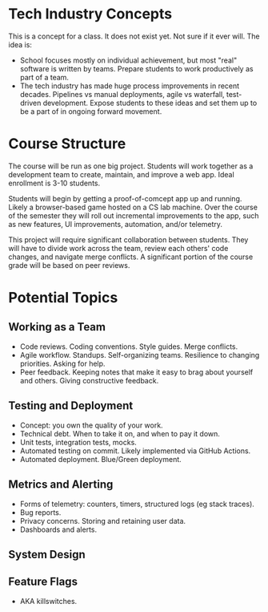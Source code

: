 # Tech Industry Concepts

This is a concept for a class. It does not exist yet. Not sure if it ever will. The idea is:

- School focuses mostly on individual achievement, but most "real" software is written by teams. Prepare students to work productively as part of a team.
- The tech industry has made huge process improvements in recent decades. Pipelines vs manual deployments, agile vs waterfall, test-driven development. Expose students to these ideas and set them up to be a part of in ongoing forward movement.

# Course Structure

The course will be run as one big project. Students will work together as a development team to create, maintain, and improve a web app. Ideal enrollment is 3-10 students. 

Students will begin by getting a proof-of-comcept app up and running. Likely a browser-based game hosted on a CS lab machine. Over the course of the semester they will roll out incremental improvements to the app, such as new features, UI improvements, automation, and/or telemetry.

This project will require significant collaboration between students. They will have to divide work across the team, review each others' code changes, and navigate merge conflicts. A significant portion of the course grade will be based on peer reviews.

# Potential Topics 

## Working as a Team

- Code reviews. Coding conventions. Style guides. Merge conflicts.
- Agile workflow. Standups. Self-organizing teams. Resilience to changing priorities. Asking for help.
- Peer feedback. Keeping notes that make it easy to brag about yourself and others. Giving constructive feedback.

## Testing and Deployment

- Concept: you own the quality of your work. 
- Technical debt. When to take it on, and when to pay it down.
- Unit tests, integration tests, mocks.
- Automated testing on commit. Likely implemented via GitHub Actions.
- Automated deployment. Blue/Green deployment.

## Metrics and Alerting

- Forms of telemetry: counters, timers, structured logs (eg stack traces). 
- Bug reports.
- Privacy concerns. Storing and retaining user data. 
- Dashboards and alerts.

## System Design

## Feature Flags

- AKA killswitches. 

